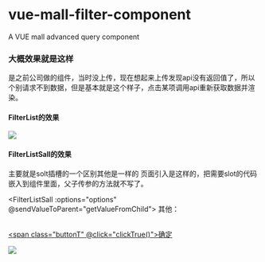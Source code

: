 # vue-mall-filter-component
A VUE mall advanced query component

### 大概效果就是这样
是之前公司做的组件，当时没上传，现在想起来上传发现api没有返回值了，所以个别请求不到数据，但是基本就是这个样子，点击某项调用api重新获取数据并渲染。
#### FilterList的效果
![](https://p3-juejin.byteimg.com/tos-cn-i-k3u1fbpfcp/dc1fba1c653141c8aca0f40fa2c31d58~tplv-k3u1fbpfcp-watermark.image)

#### FilterListSall的效果
主要就是solt插槽的一个区别其他是一样的
页面引入是这样的，把需要slot的代码嵌入到组件里面，父子传参的方法就不写了。


<FilterListSall :options="options" @sendValueToParent="getValueFromChild">
        <el-row class="filterItem clearfix" type="flex">
          <el-col :span="2">
            <span class="lastOne">其他：</span>
          </el-col>
          <el-col :span="20">
            <div class="lastTwo">
              <el-form :inline="true" size="mini" v-model="searchForm">
                <el-select v-model="searchForm.value1" placeholder="车型" style="width:100px">
                  <el-option
                    v-for="(item,index) in Cartype"
                    :key="index"
                    :label="item.label"
                    :value="item.value"
                  ></el-option>
                </el-select>&ensp;
                <el-select v-model="searchForm.value2" placeholder="车龄">
                  <el-option
                    v-for="(item,index) in Carold"
                    :key="index"
                    :label="item.label"
                    :value="item.value"
                  ></el-option>
                </el-select>&ensp;
                <el-select v-model="searchForm.value3" placeholder="里程">
                  <el-option
                    v-for="(item,index) in Carmileage"
                    :key="index"
                    :label="item.label"
                    :value="item.value"
                  ></el-option>
                </el-select>&ensp;
                <el-select v-model="searchForm.value4" placeholder="排量">
                  <el-option
                    v-for="(item,index) in Caroutput"
                    :key="index"
                    :label="item.label"
                    :value="item.value"
                  ></el-option>
                </el-select>&ensp;
                <el-select v-model="searchForm.value5" placeholder="排放">
                  <el-option
                    v-for="(item,index) in Carstandard"
                    :key="index"
                    :label="item.label"
                    :value="item.value"
                  ></el-option>
                </el-select>&ensp;
                <el-select v-model="searchForm.value6" placeholder="颜色">
                  <el-option
                    v-for="item in Carcolor"
                    :key="item.colorId"
                    :label="item.colorName"
                    :value="item.colorName"
                  ></el-option>
                </el-select>&ensp;
                <el-select v-model="searchForm.value8" placeholder="座位数">
                  <el-option
                    v-for="(item,index) in Carnum"
                    :key="index"
                    :label="item.label"
                    :value="item.value"
                  ></el-option>
                </el-select>&ensp;
                <el-select v-model="searchForm.value9" placeholder="国别">
                  <el-option
                    v-for="(item,index) in Carcountry"
                    :key="index"
                    :label="item.label"
                    :value="item.value"
                  ></el-option>
                </el-select>&ensp;
                <el-select v-model="searchForm.value10" placeholder="燃料">
                  <el-option
                    v-for="(item,index) in Carfuel"
                    :key="index"
                    :label="item.label"
                    :value="item.value"
                  ></el-option>
                </el-select>
              </el-form>
            </div>
          </el-col>
          <el-col :span="2">
            <a href="#">
              <span class="buttonT" @click="clickTrue()">确定</span>
            </a>
          </el-col>
        </el-row>
      </FilterListSall>
      
      
      
![](https://p9-juejin.byteimg.com/tos-cn-i-k3u1fbpfcp/cb9329a36b864b62bd1222c8d36d530a~tplv-k3u1fbpfcp-watermark.image)
